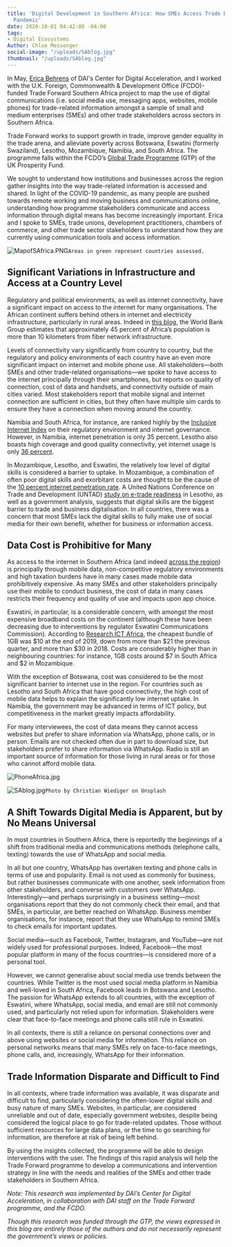 ```yaml
---
title: 'Digital Development in Southern Africa: How SMEs Access Trade Data Amid COVID-19
  Pandemic'
date: 2020-10-01 04:42:00 -04:00
tags:
- Digital Ecosystems
Author: Chloe Messenger
social-image: "/uploads/SAblog.jpg"
thumbnail: "/uploads/SAblog.jpg"
---
```


In May, [Erica Behrens](https://dai-global-digital.com/authors/erica-behrens/) of DAI's Center for Digital Acceleration, and I worked with the U.K. Foreign, Commonwealth & Development Office (FCDO)-funded Trade Forward Southern Africa project to map the use of digital communications (i.e. social media use, messaging apps, websites, mobile phones) for trade-related information amongst a sample of small and medium enterprises (SMEs) and other trade stakeholders across sectors in Southern Africa.

<!--more-->

Trade Forward works to support growth in trade, improve gender equality in the trade arena, and alleviate poverty across Botswana, Eswatini (formerly Swaziland), Lesotho, Mozambique, Namibia, and South Africa. The programme falls within the FCDO’s [Global Trade Programme](https://www.gov.uk/government/publications/global-trade-programme) (GTP) of the UK Prosperity Fund.

We sought to understand how institutions and businesses across the region gather insights into the way trade-related information is accessed and shared. In light of the COVID-19 pandemic, as many people are pushed towards remote working and moving business and communications online, understanding how programme stakeholders communicate and access information through digital means has become increasingly important. Erica and I spoke to SMEs, trade unions, development practitioners, chambers of commerce, and other trade sector stakeholders to understand how they are currently using communication tools and access information.

![MapofSAfrica.PNG](/uploads/MapofSAfrica.PNG)`Areas in green represent countries assessed.`

## Significant Variations in Infrastructure and Access at a Country Level

Regulatory and political environments, as well as internet connectivity, have a significant impact on access to the internet for many organisations. The African continent suffers behind others in internet and electricity infrastructure, particularly in rural areas. Indeed in [this blog,](https://blogs.worldbank.org/digital-development/africas-connectivity-gap-can-map-tell-story) the World Bank Group estimates that approximately 45 percent of Africa’s population is more than 10 kilometers from fiber network infrastructure.

Levels of connectivity vary significantly from country to country, but the regulatory and policy environments of each country have an even more significant impact on internet and mobile phone use. All stakeholders—both SMEs and other trade-related organisations—we spoke to have access to the internet principally through their smartphones, but reports on quality of connection, cost of data and handsets, and connectivity outside of main cities varied. Most stakeholders report that mobile signal and internet connection are sufficient in cities, but they often have multiple sim cards to ensure they have a connection when moving around the country.

Namibia and South Africa, for instance, are ranked highly by the [Inclusive Internet Index](https://theinclusiveinternet.eiu.com/) on their regulatory environment and internet governance. However, in Namibia, internet penetration is only 35 percent. Lesotho also boasts high coverage and good quality connectivity, yet internet usage is only [36 percent](https://unctad.org/en/PublicationsLibrary/dtlstict2019d8_en.pdf).

In Mozambique, Lesotho, and Eswatini, the relatively low level of digital skills is considered a barrier to uptake. In Mozambique, a combination of often poor digital skills and exorbitant costs are thought to be the cause of the [10 percent internet penetration rate](https://researchictafrica.net/after-access-south-africa-state-of-ict-2017-south-africa-report_04/). A United Nations Conference on Trade and Development (UNTAD) [study on e-trade readiness](https://unctad.org/en/pages/PublicationWebflyer.aspx?publicationid=2483) in Lesotho, as well as a government analysis, suggests that digital skills are the biggest barrier to trade and business digitalisation. In all countries, there was a concern that most SMEs lack the digital skills to fully make use of social media for their own benefit, whether for business or information access.

## Data Cost is Prohibitive for Many

As access to the internet in Southern Africa (and indeed [across the region](https://www.broadbandcommission.org/Documents/working-groups/DigitalMoonshotforAfrica_Report.pdf)) is principally through mobile data, non-competitive regulatory environments and high taxation burdens have in many cases made mobile data prohibitively expensive. As many SMEs and other stakeholders principally use their mobile to conduct business, the cost of data in many cases restricts their frequency and quality of use and impacts upon app choice.

Eswatini, in particular, is a considerable concern, with amongst the most expensive broadband costs on the continent (although these have been decreasing due to interventions by regulator Eswatini Communications Commission). According to [Research ICT Africa](https://researchictafrica.net/ramp_indices_portal/), the cheapest bundle of 1GB was $10 at the end of 2019, down from more than $21 the previous quarter, and more than $30 in 2018. Costs are considerably higher than in neighbouring countries: for instance, 1GB costs around $7 in South Africa and $2 in Mozambique.

With the exception of Botswana, cost was considered to be the most significant barrier to internet use in the region. For countries such as Lesotho and South Africa that have good connectivity, the high cost of mobile data helps to explain the significantly low internet uptake. In Namibia, the government may be advanced in terms of ICT policy, but competitiveness in the market greatly impacts affordability.

For many interviewees, the cost of data means they cannot access websites but prefer to share information via WhatsApp, phone calls, or in person. Emails are not checked often due in part to download size, but stakeholders prefer to share information via WhatsApp. Radio is still an important source of information for those living in rural areas or for those who cannot afford mobile data.

![PhoneAfrica.jpg](/uploads/PhoneAfrica.jpg)

![SAblog.jpg](/uploads/SAblog.jpg)`Photo by Christian Wiediger on Unsplash`

## A Shift Towards Digital Media is Apparent, but by No Means Universal

In most countries in Southern Africa, there is reportedly the beginnings of a shift from traditional media and communications methods (telephone calls, texting) towards the use of WhatsApp and social media.

In all but one country, WhatsApp has overtaken texting and phone calls in terms of use and popularity. Email is not used as commonly for business, but rather businesses communicate with one another, seek information from other stakeholders, and converse with customers over WhatsApp. Interestingly—and perhaps surprisingly in a business setting—most organisations report that they do not commonly check their email, and that SMEs, in particular, are better reached on WhatsApp. Business member organisations, for instance, report that they use WhatsApp to remind SMEs to check emails for important updates.

Social media—such as Facebook, Twitter, Instagram, and YouTube—are not widely used for professional purposes. Indeed, Facebook—the most popular platform in many of the focus countries—is considered more of a personal tool.

However, we cannot generalise about social media use trends between the countries. While Twitter is the most used social media platform in Namibia and well-loved in South Africa, Facebook leads in Botswana and Lesotho. The passion for WhatsApp extends to all countries, with the exception of Eswatini, where WhatsApp, social media, and email are still not commonly used, and particularly not relied upon for information. Stakeholders were clear that face-to-face meetings and phone calls still rule in Eswatini.

In all contexts, there is still a reliance on personal connections over and above using websites or social media for information. This reliance on personal networks means that many SMEs rely on face-to-face meetings, phone calls, and, increasingly, WhatsApp for their information.

## Trade Information Disparate and Difficult to Find

In all contexts, where trade information was available, it was disparate and difficult to find, particularly considering the often-lower digital skills and busy nature of many SMEs. Websites, in particular, are considered unreliable and out of date, especially government websites, despite being considered the logical place to go for trade-related updates. Those without sufficient resources for large data plans, or the time to go searching for information, are therefore at risk of being left behind.

By using the insights collected, the programme will be able to design interventions with the user. The findings of this rapid analysis will help the Trade Forward programme to develop a communications and intervention strategy in line with the needs and realities of the SMEs and other trade stakeholders in Southern Africa.

*Note: This research was implemented by DAI’s Center for Digital Acceleration, in collaboration with DAI staff on the Trade Forward programme, and the FCDO.*

*Though this research was funded through the GTP, the views expressed in this blog are entirely those of the authors and do not necessarily represent the government’s views or policies.*